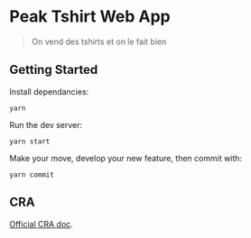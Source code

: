 # Peak Tshirt Web App

> On vend des tshirts et on le fait bien

## Getting Started

Install dependancies:

```shell
yarn
```

Run the dev server:

```shell
yarn start
```

Make your move, develop your new feature, then commit with:

```shell
yarn commit
```

## CRA

[Official CRA doc](./docs/CRA.md).
